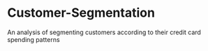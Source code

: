 # Customer-Segmentation
An analysis of segmenting customers according to their credit card spending patterns
